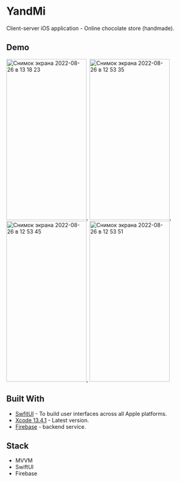 # YandMi
Client-server iOS application - Online chocolate store (handmade).
## Demo
<img alt="Снимок экрана 2022-08-26 в 13 18 23" src="https://user-images.githubusercontent.com/54499958/186883030-463ba358-cad1-4c0b-8305-3bc8d2be309b.png" height="420" width="210">,
<img alt="Снимок экрана 2022-08-26 в 12 53 35" src="https://user-images.githubusercontent.com/54499958/186879242-1df6215c-3b46-42fc-9604-e58b4d80c9a9.png" height="420" width="210">,
<img alt="Снимок экрана 2022-08-26 в 12 53 45" src="https://user-images.githubusercontent.com/54499958/186879260-15f2d66a-67a3-4ca9-9bd3-f4680ed6835e.png" height="420" width="210">,
<img alt="Снимок экрана 2022-08-26 в 12 53 51" src="https://user-images.githubusercontent.com/54499958/186879266-d08e76bd-6d1e-4de1-b839-0c89d86e0706.png" height="420" width="210">

## Built With

* [SwfitUI](https://developer.apple.com/xcode/swiftui/) - To build user interfaces across all Apple platforms.
* [Xcode 13.4.1](https://developer.apple.com/documentation/xcode-release-notes/xcode-13_4_1-release-notes) - Latest version.
* [Firebase](https://firebase.google.com/) - backend service.

## Stack

* MVVM
* SwiftUI
* Firebase
